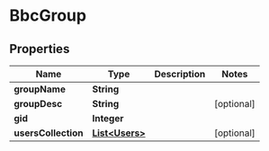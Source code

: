 # BbcGroup

## Properties
Name | Type | Description | Notes
------------ | ------------- | ------------- | -------------
**groupName** | **String** |  | 
**groupDesc** | **String** |  |  [optional]
**gid** | **Integer** |  | 
**usersCollection** | [**List&lt;Users&gt;**](Users.md) |  |  [optional]
